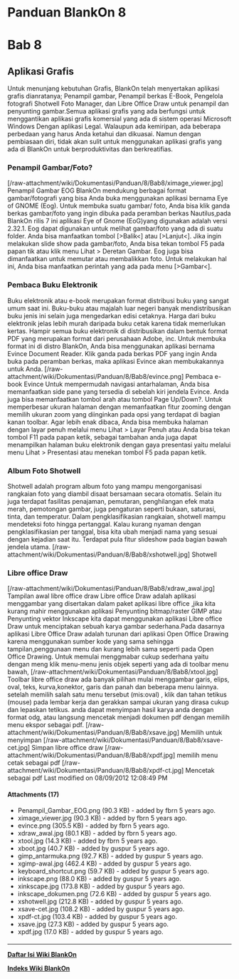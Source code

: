 # Panduan BlankOn 8
# Bab 8
## Aplikasi Grafis
Untuk menunjang kebutuhan Grafis, BlankOn telah menyertakan aplikasi grafis
dianratanya; Penampil gambar, Penampil berkas E-Book, Pengelola fotografi
Shotwell Foto Manager, dan Libre Office Draw untuk penampil dan penyunting
gambar.Semua aplikasi grafis yang ada berfungsi untuk menggantikan aplikasi
grafis komersial yang ada di sistem operasi Microsoft Windows Dengan aplikasi
Legal. Walaupun ada kemiripan, ada beberapa perbedaan yang harus Anda ketahui
dan dikuasai. Namun dengan pembiasaan diri, tidak akan sulit untuk menggunakan
aplikasi grafis yang ada di BlankOn untuk berproduktivitas dan berkreatifias.
### Penampil Gambar/Foto?
[/raw-attachment/wiki/Dokumentasi/Panduan/8/Bab8/ximage_viewer.jpg]
Penampil Gambar EOG
BlankOn mendukung berbagai format gambar/fotografi yang bisa Anda buka
menggunakan aplikasi bernama Eye of GNOME (Eog). Untuk membuka suatu gambar/
foto, Anda bisa klik ganda berkas gambar/foto yang ingin dibuka pada peramban
berkas Nautilus,pada BlankOn rilis 7 ini aplikasi Eye of Gnome (EoG)yang
digunakan adalah versi 2.32.1.
Eog dapat digunakan untuk melihat gambar/foto yang ada di suatu folder. Anda
bisa manfaatkan tombol [>Balik<] atau [>Lanjut<]. Jika ingin melakukan slide
show pada gambar/foto, Anda bisa tekan tombol F5 pada papan tik atau klik menu
Lihat > Deretan Gambar. Eog juga bisa dimanfaatkan untuk memutar atau
membalikkan foto. Untuk melakukan hal ini, Anda bisa manfaatkan perintah yang
ada pada menu [>Gambar<].
### Pembaca Buku Elektronik
Buku elektronik atau e-book merupakan format distribusi buku yang sangat umum
saat ini. Buku-buku atau majalah luar negeri banyak mendistribusikan buku jenis
ini selain juga mengedarkan edisi cetaknya. Harga dari buku elektronik jelas
lebih murah daripada buku cetak karena tidak memerlukan kertas. Hampir semua
buku elektronik di distribusikan dalam bentuk format PDF yang merupakan format
dari perusahaan Adobe, inc. Untuk membuka format ini di distro BlankOn, Anda
bisa menggunakan aplikasi bernama Evince Document Reader. Klik ganda pada
berkas PDF yang ingin Anda buka pada peramban berkas, maka aplikasi Evince akan
membukakannya untuk Anda.
[/raw-attachment/wiki/Dokumentasi/Panduan/8/Bab8/evince.png]
Pembaca e-book Evince
Untuk mempermudah navigasi antarhalaman, Anda bisa memanfaatkan side pane yang
tersedia di sebelah kiri jendela Evince. Anda juga bisa memanfaatkan tombol
arah atau tombol Page Up/Down?.
Untuk memperbesar ukuran halaman dengan memanfaatkan fitur zooming dengan
memilih ukuran zoom yang diinginkan pada opsi yang terdapat di bagian kanan
toolbar. Agar lebih enak dibaca, Anda bisa membuka halaman dengan layar penuh
melalui menu Lihat > Layar Penuh atau Anda bisa tekan tombol F11 pada papan
ketik, sebagai tambahan anda juga dapat menampilkan halaman buku elektronik
dengan gaya presentasi yaitu melalui menu Lihat > Presentasi atau menekan
tombol F5 pada papan ketik.
### Album Foto Shotwell
Shotwell adalah program album foto yang mampu mengorganisasi rangkaian foto
yang diambil disaat bersamaan secara otomatis. Selain itu juga terdapat
fasilitas penajaman, pemutaran, penghilangan efek mata merah, pemotongan
gambar, juga pengaturan seperti bukaan, saturasi, tinta, dan temperatur. Dalam
pengklasifikasian rangkaian, shotwell mampu mendeteksi foto hingga pertanggal.
Kalau kurang nyaman dengan pengklasifikasian per tanggal, bisa kita ubah
menjadi nama yang sesuai dengan kejadian saat itu. Terdapat pula fitur
slideshow pada bagian bawah jendela utama.
[/raw-attachment/wiki/Dokumentasi/Panduan/8/Bab8/xshotwell.jpg]
Shotwell
### Libre office Draw
[/raw-attachment/wiki/Dokumentasi/Panduan/8/Bab8/xdraw_awal.jpg]
Tampilan awal libre office draw
Libre office Draw adalah aplikasi menggambar yang disertakan dalam paket
aplikasi libre office ,jika kita kurang mahir menggunakan aplikasi Penyunting
bitmap/raster GIMP atau Penyunting vektor Inkscape kita dapat menggunakan
aplikasi Libre office Draw untuk menciptakan sebuah karya gambar sederhana.Pada
dasarnya aplikasi Libre Office Draw adalah turunan dari aplikasi Open Office
Drawing karena menggunakan sumber kode yang sama sehingga tampilan,penggunaan
menu dan kurang lebih sama seperti pada Open Office Drawing. Untuk memulai
menggmabar cukup sederhana yaitu dengan meng klik menu-menu jenis objek seperti
yang ada di toolbar menu bawah,
[/raw-attachment/wiki/Dokumentasi/Panduan/8/Bab8/xtool.jpg]
Toolbar libre office draw
ada banyak pilihan mulai menggambar garis, elips, oval, teks, kurva,konektor,
garis dan panah dan beberapa menu lainnya. setelah memilih salah satu menu
tersebut (mis:oval) , klik dan tahan tetikus (mouse) pada lembar kerja dan
gerakkan sampai ukuran yang dirasa cukup dan lepaskan tetikus. anda dapat
menyimpan hasil karya anda dengan format odg, atau langsung mencetak menjadi
dokumen pdf dengan memilih menu ekspor sebagai pdf.
[/raw-attachment/wiki/Dokumentasi/Panduan/8/Bab8/xsave.jpg]
Memilih untuk menyimpan
[/raw-attachment/wiki/Dokumentasi/Panduan/8/Bab8/xsave-cet.jpg]
Simpan libre office draw
[/raw-attachment/wiki/Dokumentasi/Panduan/8/Bab8/xpdf.jpg]
memilih menu cetak sebagai pdf
[/raw-attachment/wiki/Dokumentasi/Panduan/8/Bab8/xpdf-ct.jpg]
Mencetak sebagai pdf
Last modified on 08/09/2012 12:08:49 PM
#### Attachments (17)
  * Penampil_Gambar_EOG.png​ (90.3 KB) - added by fbrn 5 years ago.
  * ximage_viewer.jpg​ (90.3 KB) - added by fbrn 5 years ago.
  * evince.png​ (305.5 KB) - added by fbrn 5 years ago.
  * xdraw_awal.jpg​ (80.1 KB) - added by fbrn 5 years ago.
  * xtool.jpg​ (14.3 KB) - added by fbrn 5 years ago.
  * xboot.jpg​ (40.7 KB) - added by guspur 5 years ago.
  * gimp_antarmuka.png​ (92.7 KB) - added by guspur 5 years ago.
  * xgimp-awal.jpg​ (462.4 KB) - added by guspur 5 years ago.
  * keyboard_shortcut.png​ (59.7 KB) - added by guspur 5 years ago.
  * inkscape.png​ (88.0 KB) - added by guspur 5 years ago.
  * xinkscape.jpg​ (173.8 KB) - added by guspur 5 years ago.
  * inkscape_dokumen.png​ (72.6 KB) - added by guspur 5 years ago.
  * xshotwell.jpg​ (212.8 KB) - added by guspur 5 years ago.
  * xsave-cet.jpg​ (108.2 KB) - added by guspur 5 years ago.
  * xpdf-ct.jpg​ (103.4 KB) - added by guspur 5 years ago.
  * xsave.jpg​ (27.3 KB) - added by guspur 5 years ago.
  * xpdf.jpg​ (17.0 KB) - added by guspur 5 years ago.
#### 
    
 
 
 
 
 
---
[**Daftar Isi Wiki BlankOn**](/DaftarIsi/README.md)
 
[**Indeks Wiki BlankOn**](/Indeks.md)
